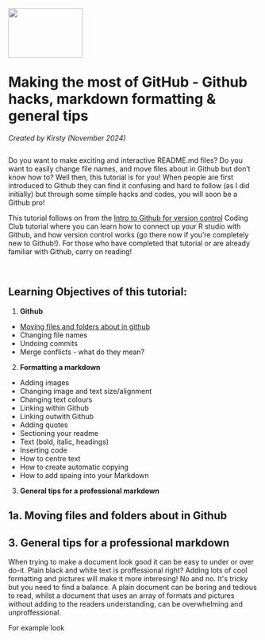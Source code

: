 <img align="left" width="150" height="100" src="https://github.com/user-attachments/assets/15e3d8bb-acb0-4014-8505-b250fbc23c71" />

<p>&nbsp;</p>
<p>&nbsp;</p>
<p>&nbsp;</p>


 # Making the most of GitHub - Github hacks, markdown formatting & general tips

*Created by Kirsty (November 2024)*

```diff

```

Do you want to make exciting and interactive README.md files? Do you want to easily change file names, and move files about in Github but don’t know how to? Well then, this tutorial is for you! When people are first introduced to Github they can find it confusing and hard to follow (as I did initially) but through some simple hacks and codes, you will soon be a Github pro! 


This tutorial follows on from the [Intro to Github for version control](https://ourcodingclub.github.io/tutorials/git/) Coding Club tutorial where you can learn how to connect up your R studio with Github, and how version control works (go there now if you’re completely new to Github!). For those who have completed that tutorial or are already familiar with Github, carry on reading! 
 
<p>&nbsp;</p>

## Learning Objectives of this tutorial:

1. **Github**
- [Moving files and folders about in github](https://github.com/EdDataScienceEES/tutorial-Kirstb-04/blob/master/index.md#1a-moving-files-and-folders-about-in-github)
- Changing file names
- Undoing commits 
- Merge conflicts - what do they mean?
2. **Formatting a markdown**
- Adding images
- Changing image and text size/alignment
- Changing text colours
- Linking within Github
- Linking outwith Github
- Adding quotes
- Sectioning your readme
- Text (bold, italic, headings)
- Inserting code
- How to centre text
- How to create automatic copying
- How to add spaing into your Markdown

3. **General tips for a professional markdown**

## 1a. Moving files and folders about in Github



## 3. General tips for a professional markdown

When trying to make a document look good it can be easy to under or over do-it. Plain black and white text  is proffessional right? Adding lots of cool formatting and pictures will make it more interesing! No and no. It's tricky but you need to find a balance. A plain document can be boring and tedious to read, whilst a document that uses an array of formats and pictures without adding to the readers understanding, can be overwhelming and unproffessional.

For example look 
